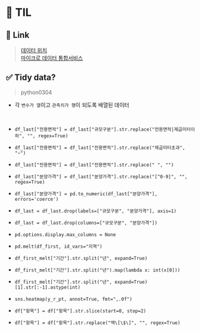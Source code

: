 # 🦁 TIL

## 🔗 Link
> [데이터 위치](https://www.data.go.kr/data/15061057/fileData.do) <br>
> [마이크로 데이터 통합서비스](https://mdis.kostat.go.kr/index.do)


## ✅ Tidy data?
> python0304

* 각 `변수가 열`이고 `관측치가 행`이 되도록 배열된 데이터 

<br>



* `df_last["전용면적"] = df_last["규모구분"].str.replace("전용면적|제곱미터이하", "", regex=True)`
* `df_last["전용면적"] = df_last["전용면적"].str.replace("제곱미터초과", "~")`
* `df_last["전용면적"] = df_last["전용면적"].str.replace(" ", "")`
* `df_last["분양가격"] = df_last["분양가격"].str.replace("[^0-9]", "", regex=True)`
* `df_last["분양가격"] = pd.to_numeric(df_last["분양가격"], errors='coerce')`


* `df_last = df_last.drop(labels=["규모구분", "분양가격"], axis=1)`
* `df_last = df_last.drop(columns=["규모구분", "분양가격"])`


* `pd.options.display.max_columns = None`
* `pd.melt(df_first, id_vars="지역")`


* `df_first_melt["기간"].str.split("년", expand=True)`
* `df_first_melt["기간"].str.split("년").map(lambda x: int(x[0]))`
* `df_first_melt["기간"].str.split("년", expand=True)[1].str[:-1].astype(int)`


* `sns.heatmap(y_r_pt, annot=True, fmt=",.0f")`


* `df["항목"] = df["항목"].str.slice(start=0, stop=2)`
* `df["항목"] = df["항목"].str.replace("액\[\$\]", "", regex=True)`